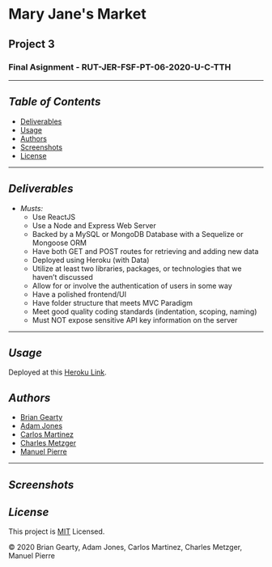 # Mary Jane's Market
## Project 3 
### Final Asignment - RUT-JER-FSF-PT-06-2020-U-C-TTH
---
## *Table of Contents*
- [Deliverables](#deliverables)
- [Usage](#usage)
- [Authors](#authors)
- [Screenshots](#screenshots)
- [License](#license)
---
## *Deliverables*
* *Musts:*
    - Use ReactJS
    - Use a Node and Express Web Server
    - Backed by a MySQL or MongoDB Database with a Sequelize or Mongoose ORM  
    - Have both GET and POST routes for retrieving and adding new data
    - Deployed using Heroku (with Data)
    - Utilize at least two libraries, packages, or technologies that we haven’t discussed
    - Allow for or involve the authentication of users in some way
    - Have a polished frontend/UI 
    - Have folder structure that meets MVC Paradigm
    - Meet good quality coding standards (indentation, scoping, naming)
    - Must NOT expose sensitive API key information on the server
--- 
## *Usage*
Deployed at this [Heroku Link]().

  ## *Authors*
* [Brian Gearty](https://github.com/BrianGearty)
* [Adam Jones](https://github.com/adamwjones)
* [Carlos Martinez](https://github.com/BwayCarl)
* [Charles Metzger](https://github.com/cmetz)
* [Manuel Pierre](https://github.com/ManuelPierre)
---
  ## *Screenshots*
  

## *License* 
This project is [MIT](https://github.com/BwayCarl/Mary-Janes-Market/blob/main/LICENSE) Licensed.
 
 &copy; 2020 Brian Gearty, Adam Jones, Carlos Martinez, Charles Metzger, Manuel Pierre